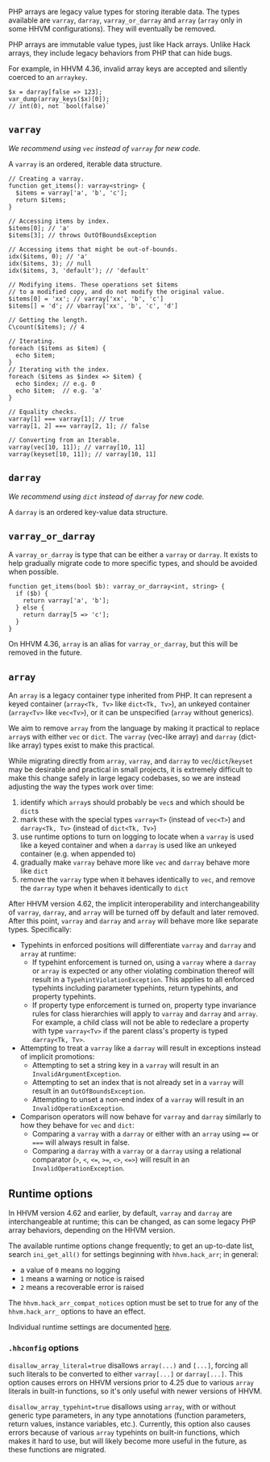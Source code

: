 PHP arrays are legacy value types for storing iterable data. The types
available are `varray`, `darray`, `varray_or_darray` and `array`
(`array` only in some HHVM configurations). They will eventually be
removed.

PHP arrays are immutable value types, just like Hack arrays. Unlike
Hack arrays, they include legacy behaviors from PHP that can hide
bugs.

For example, in HHVM 4.36, invalid array keys are accepted and
silently coerced to an `arraykey`.

``` Hack
$x = darray[false => 123];
var_dump(array_keys($x)[0]);
// int(0), not `bool(false)`
```

## `varray`

*We recommend using `vec` instead of `varray` for new code.*

A `varray` is an ordered, iterable data structure.

```Hack
// Creating a varray.
function get_items(): varray<string> {
  $items = varray['a', 'b', 'c'];
  return $items;
}

// Accessing items by index.
$items[0]; // 'a'
$items[3]; // throws OutOfBoundsException

// Accessing items that might be out-of-bounds.
idx($items, 0); // 'a'
idx($items, 3); // null
idx($items, 3, 'default'); // 'default'

// Modifying items. These operations set $items
// to a modified copy, and do not modify the original value.
$items[0] = 'xx'; // varray['xx', 'b', 'c']
$items[] = 'd'; // vbarray['xx', 'b', 'c', 'd']

// Getting the length.
C\count($items); // 4

// Iterating.
foreach ($items as $item) {
  echo $item;
}
// Iterating with the index.
foreach ($items as $index => $item) {
  echo $index; // e.g. 0
  echo $item;  // e.g. 'a'
}

// Equality checks.
varray[1] === varray[1]; // true
varray[1, 2] === varray[2, 1]; // false

// Converting from an Iterable.
varray(vec[10, 11]); // varray[10, 11]
varray(keyset[10, 11]); // varray[10, 11]
```

## `darray`

*We recommend using `dict` instead of `darray` for new code.*

A `darray` is an ordered key-value data structure.

## `varray_or_darray`

A `varray_or_darray` is type that can be either a `varray` or
`darray`. It exists to help gradually migrate code to more specific
types, and should be avoided when possible.

```Hack
function get_items(bool $b): varray_or_darray<int, string> {
  if ($b) {
    return varray['a', 'b'];
  } else {
    return darray[5 => 'c'];
  }
}
```

On HHVM 4.36, `array` is an alias for `varray_or_darray`, but this will be removed in the future.

## `array`

An `array` is a legacy container type inherited from PHP. It can
represent a keyed container (`array<Tk, Tv>` like `dict<Tk, Tv>`), an
unkeyed container (`array<Tv>` like `vec<Tv>`), or it can be
unspecified (`array` without generics).

We aim to remove `array` from the language by making it practical to replace `array`s with either `vec` or `dict`. The `varray` (vec-like array) and `darray`
(dict-like array) types exist to make this practical.

While migrating directly from `array`, `varray`, and `darray` to `vec`/`dict`/`keyset` may be desirable and practical in small projects, it is extremely difficult
to make this change safely in large legacy codebases, so we are instead adjusting the way the types work over time:

1. identify which `array`s should probably be `vec`s and which should be `dict`s
2. mark these with the special types `varray<T>` (instead of `vec<T>`) and `darray<Tk, Tv>` (instead of `dict<Tk, Tv>`)
3. use runtime options to turn on logging to locate when a `varray` is used like a keyed container and when a `darray` is used like an unkeyed container (e.g. when appended to)
4. gradually make `varray` behave more like `vec` and `darray` behave more like `dict`
5. remove the `varray` type when it behaves identically to `vec`, and remove the `darray` type when it behaves identically to `dict`

After HHVM version 4.62, the implicit interoperability and interchangeability of `varray`, `darray`, and `array` will be turned off by default and later removed.
After this point, `varray` and `darray` and `array` will behave more like separate types. Specifically:

* Typehints in enforced positions will differentiate `varray` and `darray` and `array` at runtime:
  * If typehint enforcement is turned on, using a `varray` where a `darray` or `array` is expected or any other violating combination thereof will result in a `TypehintViolationException`. This applies to all enforced typehints including parameter typehints, return typehints, and property typehints.
  * If property type enforcement is turned on, property type invariance rules for class hierarchies will apply to `varray` and `darray` and `array`. For example, a child class will not be able to redeclare a property with type `varray<Tv>` if the parent class's property is typed `darray<Tk, Tv>`.
* Attempting to treat a `varray` like a `darray` will result in exceptions instead of implicit promotions:
  * Attempting to set a string key in a `varray` will result in an `InvalidArgumentException`.
  * Attempting to set an index that is not already set in a `varray` will result in an `OutOfBoundsException`.
  * Attempting to unset a non-end index of a `varray` will result in an `InvalidOperationException`.
* Comparison operators will now behave for `varray` and `darray` similarly to how they behave for `vec` and `dict`:
  * Comparing a `varray` with a `darray` or either with an `array` using `==` or `===` will always result in false.
  * Comparing a `darray` with a `varray` or a `darray` using a relational comparator (`>`, `<`, `<=`, `>=`, `<>`, `<=>`) will result in an `InvalidOperationException`.

## Runtime options

In HHVM version 4.62 and earlier, by default, `varray` and `darray` are interchangeable at runtime; this can be changed, as can some legacy PHP array behaviors, depending on the HHVM version.

The available runtime options change frequently; to get an up-to-date list, search `ini_get_all()` for settings beginning with `hhvm.hack_arr`; in general:
- a value of `0` means no logging
- `1` means a warning or notice is raised
- `2` means a recoverable error is raised

The `hhvm.hack_arr_compat_notices` option must be set to true for any of the `hhvm.hack_arr_` options to have an effect.

Individual runtime settings are documented [here](/hack/built-in-types/darray-varray-runtime-options.md).

### `.hhconfig` options

`disallow_array_literal=true` disallows `array(...)` and `[...]`, forcing all
such literals to be converted to either `varray[...]` or `darray[...]`. This
option causes errors on HHVM versions prior to 4.25 due to various `array`
literals in built-in functions, so it's only useful with newer versions of
HHVM.

`disallow_array_typehint=true` disallows using `array`, with or without
generic type parameters, in any type annotations (function parameters, return
values, instance variables, etc.). Currently, this option also causes errors
because of various `array` typehints on built-in functions, which makes it
hard to use, but will likely become more useful in the future, as these
functions are migrated.
